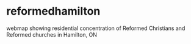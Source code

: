 # reformedhamilton
webmap showing residential concentration of Reformed Christians and Reformed churches in Hamilton, ON
